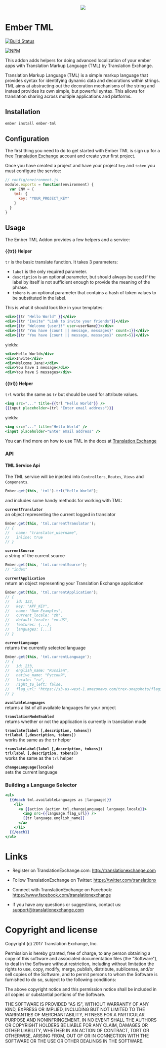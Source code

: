 
<p align="center">
  <img src="https://avatars0.githubusercontent.com/u/1316274?v=3&s=200">
</p>

Ember TML
===

[![Build Status](https://travis-ci.org/translationexchange/ember-tml.svg?branch=master)](https://travis-ci.org/translationexchange/ember-tml)

[![NPM](https://nodei.co/npm/ember-tml.png?downloads=true)](https://nodei.co/npm/ember-tml)

This addon adds helpers for doing advanced localization of your ember apps with Translation Markup Language (TML) by Translation Exchange.

Translation Markup Language (TML) is a simple markup language that provides syntax for identifying dynamic data and decorations within strings. TML aims at abstracting out the decoration mechanisms of the string and instead provides its own simple, but powerful syntax. This allows for translation sharing across multiple applications and platforms.


## Installation

````javascript
ember install ember-tml
````


## Configuration

The first thing you need to do to get started with Ember TML is sign up for a free [Translation Exchange](https://translationexchange.com/) account and create your first project. 

Once you have created a project and have your project `key` and `token` you must configure the service:

````javascript
// config/environment.js
module.exports = function(environment) {
  var ENV = {
    tml: {
      key: "YOUR_PROJECT_KEY"
    }
  }
}
````

## Usage

The Ember TML Addon provides a few helpers and a service:


#### {{tr}} Helper
`tr` is the basic translate function. It takes 3 parameters:

* `label` is the only required parameter.
* `description` is an optional parameter, but should always be used if the label by itself is not sufficient enough to provide the meaning of the phrase.
* `tokens` is an optional parameter that contains a hash of token values to be substituted in the label.

This is what it should look like in your templates:

````handlebars
<div>{{tr "Hello World" }}</div>
<div>{{tr "Invite" "Link to invite your friends"}}</div>
<div>{{tr "Welcome {user}!" user=userName}}</div>
<div>{{tr "You have {count || message, messages}" count=1}}</div>
<div>{{tr "You have {count || message, messages}" count=5}}</div>
````

yields:

````handlebars
<div>Hello World</div>
<div>Invite</div>
<div>Welcome Jane!</div>
<div>You have 1 message</div>
<div>You have 5 messages</div>
````

#### {{trl}} Helper
`trl` works the same as `tr` but should be used for attribute values.

````handlebars
<img src="..." title={{trl "Hello World"}} />
{{input placeholder=(trl "Enter email address")}}
````

yields:

````handlebars
<img src="..." title="Hello World" />
<input placeholder="Enter email address" />
````

You can find more on how to use TML in the docs at [Translation Exchange](https://translationexchange.com/docs/tml/basics)


### API

#### TML Service Api

The TML service will be injected into `Controllers`, `Routes`, `Views` and `Components`.

````javascript
Ember.get(this, 'tml').trl("Hello World");
````
and includes some handy methods for working with TML:

**`currentTranslator`**  
an object representing the current logged in translator
````javascript
Ember.get(this, 'tml.currentTranslator');
// {
//   name: "translator_username",
//   inline: true
// }
````

**`currentSource`**  
a string of the current source
````javascript
Ember.get(this, 'tml.currentSource');
// "index"
````

**`currentApplication`**  
return an object representing your Translation Exchange application
````javascript
Ember.get(this, 'tml.currentApplication');
// {
//   id: 123,
//   key: "APP_KEY",
//   name: "Dom Examples",
//   current_locale: "zh",
//   default_locale: "en-US",
//   features: {...},
//   languages: [...]
// }
````

**`currentLanguage`**  
returns the currently selected language
````javascript
Ember.get(this, 'tml.currentLanguage');
// {
//   id: 233,
//   english_name: "Russian",
//   native_name: "Русский",
//   locale: "ru",
//   right_to_left: false,
//   flag_url: "https://s3-us-west-1.amazonaws.com/trex-snapshots/flags/default/languages/16/ru.png"
// }
````
**`availableLanguages`**  
returns a list of all available languages for your project

**`translationModeEnabled`**  
returns whether or not the application is currently in translation mode

**`translate(label [,description, tokens])`**  
**`tr(label [,description, tokens])`**  
works the same as the `tr` helper

**`translateLabel(label [,description, tokens])`**  
**`trl(label [,description, tokens])`**  
works the same as the `trl` helper

**`changeLanguage(locale)`**  
sets the current language


### Building a Language Selector
````handlebars
<ul>
  {{#each tml.availableLanguages as |language|}}
    <li>
      <a {{action (action tml.changeLanguage) language.locale}}>
        <img src={{language.flag_url}} />
        {{tr language.english_name}}
      </a>
    </li>
  {{/each}}
</ul>
````

Links
==================

* Register on TranslationExchange.com: http://translationexchange.com

* Follow TranslationExchange on Twitter: https://twitter.com/translationx

* Connect with TranslationExchange on Facebook: https://www.facebook.com/translationexchange

* If you have any questions or suggestions, contact us: support@translationexchange.com


Copyright and license
==================

Copyright (c) 2017 Translation Exchange, Inc.

Permission is hereby granted, free of charge, to any person obtaining
a copy of this software and associated documentation files (the
"Software"), to deal in the Software without restriction, including
without limitation the rights to use, copy, modify, merge, publish,
distribute, sublicense, and/or sell copies of the Software, and to
permit persons to whom the Software is furnished to do so, subject to
the following conditions:

The above copyright notice and this permission notice shall be
included in all copies or substantial portions of the Software.

THE SOFTWARE IS PROVIDED "AS IS", WITHOUT WARRANTY OF ANY KIND,
EXPRESS OR IMPLIED, INCLUDING BUT NOT LIMITED TO THE WARRANTIES OF
MERCHANTABILITY, FITNESS FOR A PARTICULAR PURPOSE AND
NONINFRINGEMENT. IN NO EVENT SHALL THE AUTHORS OR COPYRIGHT HOLDERS BE
LIABLE FOR ANY CLAIM, DAMAGES OR OTHER LIABILITY, WHETHER IN AN ACTION
OF CONTRACT, TORT OR OTHERWISE, ARISING FROM, OUT OF OR IN CONNECTION
WITH THE SOFTWARE OR THE USE OR OTHER DEALINGS IN THE SOFTWARE.
